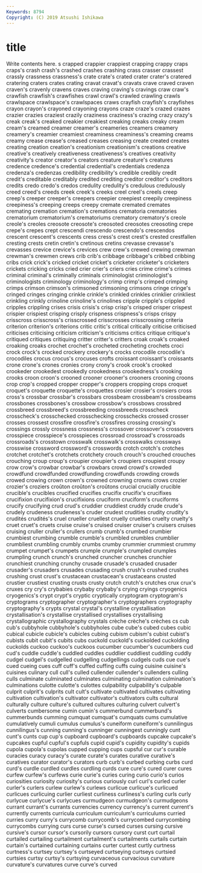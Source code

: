 ```yaml
---
Keywords: 8794
Copyright: (C) 2019 Atsushi Ishikawa
---
```


# title

Write contents here.
s
crapped crappier crappiest crapping crappy craps craps's crash crash's crashed
crashes crashing crass crasser crassest crassly crassness crassness's crate crate's
crated crater crater's cratered cratering craters crates crating cravat cravat's
cravats crave craved craven craven's cravenly cravens craves craving craving's
cravings craw craw's crawfish crawfish's crawfishes crawl crawl's crawled crawling
crawls crawlspace crawlspace's crawlspaces craws crayfish crayfish's crayfishes crayon crayon's
crayoned crayoning crayons craze craze's crazed crazes crazier crazies craziest
crazily craziness craziness's crazing crazy crazy's creak creak's creaked creakier
creakiest creaking creaks creaky cream cream's creamed creamer creamer's creameries
creamers creamery creamery's creamier creamiest creaminess creaminess's creaming creams creamy
crease crease's creased creases creasing create created creates creating creation
creation's creationism creationism's creations creative creative's creatively creativeness creativeness's creatives
creativity creativity's creator creator's creators creature creature's creatures credence credence's
credential credential's credentials credenza credenza's credenzas credibility credibility's credible credibly
credit credit's creditable creditably credited crediting creditor creditor's creditors credits
credo credo's credos credulity credulity's credulous credulously creed creed's creeds
creek creek's creeks creel creel's creels creep creep's creeper creeper's
creepers creepier creepiest creepily creepiness creepiness's creeping creeps creepy cremate
cremated cremates cremating cremation cremation's cremations crematoria crematories crematorium crematorium's
crematoriums crematory crematory's creole creole's creoles creosote creosote's creosoted creosotes
creosoting crepe crepe's crepes crept crescendi crescendo crescendo's crescendos crescent
crescent's crescents cress cress's crest crest's crested crestfallen cresting crests
cretin cretin's cretinous cretins crevasse crevasse's crevasses crevice crevice's crevices
crew crew's crewed crewing crewman crewman's crewmen crews crib crib's
cribbage cribbage's cribbed cribbing cribs crick crick's cricked cricket cricket's
cricketer cricketer's cricketers crickets cricking cricks cried crier crier's criers
cries crime crime's crimes criminal criminal's criminally criminals criminologist criminologist's
criminologists criminology criminology's crimp crimp's crimped crimping crimps crimson crimson's
crimsoned crimsoning crimsons cringe cringe's cringed cringes cringing crinkle crinkle's
crinkled crinkles crinklier crinkliest crinkling crinkly crinoline crinoline's crinolines cripple
cripple's crippled cripples crippling crises crisis crisis's crisp crisp's crisped
crisper crispest crispier crispiest crisping crisply crispness crispness's crisps crispy
crisscross crisscross's crisscrossed crisscrosses crisscrossing criteria criterion criterion's criterions critic
critic's critical critically criticise criticised criticises criticising criticism criticism's criticisms
critics critique critique's critiqued critiques critiquing critter critter's critters croak
croak's croaked croaking croaks crochet crochet's crocheted crocheting crochets croci
crock crock's crocked crockery crockery's crocks crocodile crocodile's crocodiles crocus
crocus's crocuses crofts croissant croissant's croissants crone crone's crones cronies
crony crony's crook crook's crooked crookeder crookedest crookedly crookedness crookedness's
crooking crooks croon croon's crooned crooner crooner's crooners crooning croons
crop crop's cropped cropper cropper's croppers cropping crops croquet croquet's
croquette croquette's croquettes crosier crosier's crosiers cross cross's crossbar crossbar's
crossbars crossbeam crossbeam's crossbeams crossbones crossbones's crossbow crossbow's crossbows crossbred
crossbreed crossbreed's crossbreeding crossbreeds crosscheck crosscheck's crosschecked crosschecking crosschecks crossed
crosser crosses crossest crossfire crossfire's crossfires crossing crossing's crossings crossly
crossness crossness's crossover crossover's crossovers crosspiece crosspiece's crosspieces crossroad crossroad's
crossroads crossroads's crosstown crosswalk crosswalk's crosswalks crossways crosswise crossword crossword's
crosswords crotch crotch's crotches crotchet crotchet's crotchets crotchety crouch crouch's
crouched crouches crouching croup croup's croupier croupier's croupiers croupiest croupy
crow crow's crowbar crowbar's crowbars crowd crowd's crowded crowdfund crowdfunded
crowdfunding crowdfunds crowding crowds crowed crowing crown crown's crowned crowning
crowns crows crozier crozier's croziers croûton croûton's croûtons crucial crucially
crucible crucible's crucibles crucified crucifies crucifix crucifix's crucifixes crucifixion crucifixion's
crucifixions cruciform cruciform's cruciforms crucify crucifying crud crud's cruddier cruddiest
cruddy crude crude's crudely crudeness crudeness's cruder crudest crudities crudity
crudity's crudités crudités's cruel crueller cruellest cruelly cruelties cruelty cruelty's
cruet cruet's cruets cruise cruise's cruised cruiser cruiser's cruisers cruises
cruising cruller cruller's crullers crumb crumb's crumbed crumbier crumbiest crumbing
crumble crumble's crumbled crumbles crumblier crumbliest crumbling crumbly crumbs crumby
crummier crummiest crummy crumpet crumpet's crumpets crumple crumple's crumpled crumples
crumpling crunch crunch's crunched cruncher crunches crunchier crunchiest crunching crunchy
crusade crusade's crusaded crusader crusader's crusaders crusades crusading crush crush's
crushed crushes crushing crust crust's crustacean crustacean's crustaceans crusted crustier
crustiest crusting crusts crusty crutch crutch's crutches crux crux's cruxes
cry cry's crybabies crybaby crybaby's crying cryings cryogenics cryogenics's crypt
crypt's cryptic cryptically cryptogram cryptogram's cryptograms cryptographer cryptographer's cryptographers cryptography
cryptography's crypts crystal crystal's crystalline crystallisation crystallisation's crystallise crystallised crystallises
crystallising crystallographic crystallography crystals crèche crèche's crèches cs cub cub's
cubbyhole cubbyhole's cubbyholes cube cube's cubed cubes cubic cubical cubicle
cubicle's cubicles cubing cubism cubism's cubist cubist's cubists cubit cubit's
cubits cubs cuckold cuckold's cuckolded cuckolding cuckolds cuckoo cuckoo's cuckoos
cucumber cucumber's cucumbers cud cud's cuddle cuddle's cuddled cuddles cuddlier
cuddliest cuddling cuddly cudgel cudgel's cudgelled cudgelling cudgellings cudgels cuds
cue cue's cued cueing cues cuff cuff's cuffed cuffing cuffs
cuing cuisine cuisine's cuisines culinary cull cull's culled cullender cullender's
cullenders culling culls culminate culminated culminates culminating culmination culmination's culminations
culotte culotte's culottes culpability culpability's culpable culprit culprit's culprits cult
cult's cultivate cultivated cultivates cultivating cultivation cultivation's cultivator cultivator's cultivators
cults cultural culturally culture culture's cultured cultures culturing culvert culvert's
culverts cumbersome cumin cumin's cummerbund cummerbund's cummerbunds cumming cumquat cumquat's
cumquats cums cumulative cumulatively cumuli cumulus cumulus's cuneiform cuneiform's cunnilingus
cunnilingus's cunning cunning's cunninger cunningest cunningly cunt cunt's cunts cup
cup's cupboard cupboard's cupboards cupcake cupcake's cupcakes cupful cupful's cupfuls
cupid cupid's cupidity cupidity's cupids cupola cupola's cupolas cupped cupping
cups cupsful cur cur's curable curacies curacy curacy's curate curate's
curates curative curative's curatives curator curator's curators curb curb's curbed
curbing curbs curd curd's curdle curdled curdles curdling curds cure
cure's cured curer cures curfew curfew's curfews curie curie's curies
curing curio curio's curios curiosities curiosity curiosity's curious curiously curl
curl's curled curler curler's curlers curlew curlew's curlews curlicue curlicue's
curlicued curlicues curlicuing curlier curliest curliness curliness's curling curls curly
curlycue curlycue's curlycues curmudgeon curmudgeon's curmudgeons currant currant's currants currencies
currency currency's current current's currently currents curricula curriculum curriculum's curriculums
curried curries curry curry's currycomb currycomb's currycombed currycombing currycombs currying
curs curse curse's cursed curses cursing cursive cursive's cursor cursor's
cursorily cursors cursory curst curt curtail curtailed curtailing curtailment curtailment's
curtailments curtails curtain curtain's curtained curtaining curtains curter curtest curtly
curtness curtness's curtsey curtsey's curtseyed curtseying curtseys curtsied curtsies curtsy
curtsy's curtsying curvaceous curvacious curvature curvature's curvatures curve curve's curved
